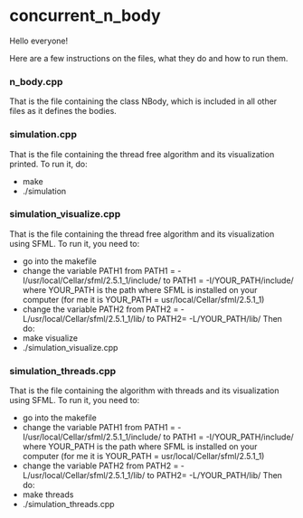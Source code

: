# concurrent_n_body

Hello everyone!

Here are a few instructions on the files, what they do and how to run them.



### n_body.cpp
  
  That is the file containing the class NBody, which is included in all other files as it defines the bodies. 
  
  
 
### simulation.cpp

  That is the file containing the thread free algorithm and its visualization printed.
  To run it, do: 
  - make
  - ./simulation 
  
 
 
### simulation_visualize.cpp
  
  That is the file containing the thread free algorithm and its visualization using SFML.
  To run it, you need to: 
  - go into the makefile
  - change the variable PATH1 from PATH1 = -I/usr/local/Cellar/sfml/2.5.1_1/include/ to PATH1 = -I/YOUR_PATH/include/
    where YOUR_PATH is the path where SFML is installed on your computer (for me it is YOUR_PATH = usr/local/Cellar/sfml/2.5.1_1)
  - change the variable PATH2 from PATH2 = -L/usr/local/Cellar/sfml/2.5.1_1/lib/ to PATH2= -L/YOUR_PATH/lib/
  Then do:
  - make visualize
  - ./simulation_visualize.cpp



### simulation_threads.cpp
  That is the file containing the algorithm with threads and its visualization using SFML.
  To run it, you need to: 
  - go into the makefile
  - change the variable PATH1 from PATH1 = -I/usr/local/Cellar/sfml/2.5.1_1/include/ to PATH1 = -I/YOUR_PATH/include/
    where YOUR_PATH is the path where SFML is installed on your computer (for me it is YOUR_PATH = usr/local/Cellar/sfml/2.5.1_1)
  - change the variable PATH2 from PATH2 = -L/usr/local/Cellar/sfml/2.5.1_1/lib/ to PATH2= -L/YOUR_PATH/lib/
  Then do:
  - make threads
  - ./simulation_threads.cpp
  



  
  
